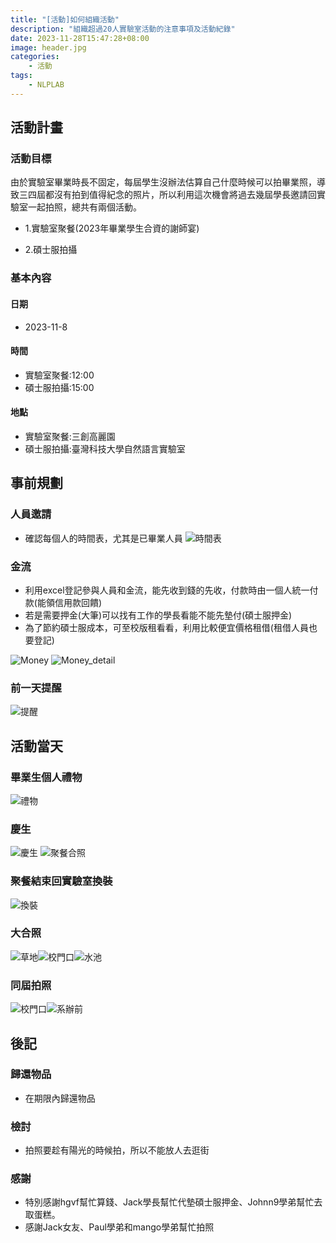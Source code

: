 ```yaml
---
title: "[活動]如何組織活動"
description: "組織超過20人實驗室活動的注意事項及活動紀錄"
date: 2023-11-28T15:47:28+08:00
image: header.jpg
categories:
    - 活動
tags:
    - NLPLAB
---
```


## 活動計畫

### 活動目標

由於實驗室畢業時長不固定，每屆學生沒辦法估算自己什麼時候可以拍畢業照，導致三四屆都沒有拍到值得紀念的照片，所以利用這次機會將過去幾屆學長邀請回實驗室一起拍照，總共有兩個活動。

-   1.實驗室聚餐(2023年畢業學生合資的謝師宴)

-   2.碩士服拍攝


### 基本內容

#### 日期

-   2023-11-8
#### 時間

- 實驗室聚餐:12:00
- 碩士服拍攝:15:00
#### 地點

- 實驗室聚餐:三創高麗園
- 碩士服拍攝:臺灣科技大學自然語言實驗室



## 事前規劃

### 人員邀請
- 確認每個人的時間表，尤其是已畢業人員
![時間表](time.png)


### 金流
- 利用excel登記參與人員和金流，能先收到錢的先收，付款時由一個人統一付款(能領信用款回饋)
- 若是需要押金(大筆)可以找有工作的學長看能不能先墊付(碩士服押金)
- 為了節約碩士服成本，可至校版租看看，利用比較便宜價格租借(租借人員也要登記)

![Money](money.png) ![Money_detail](money_1.png)

### 前一天提醒

 ![提醒](message.png)


## 活動當天

### 畢業生個人禮物
 ![禮物](gift.jpg)

### 慶生

 ![慶生](cele.jpeg)  ![聚餐合照](total.jpeg)


### 聚餐結束回實驗室換裝

![換裝](back.jpeg)


### 大合照

![草地](1.jpeg)![校門口](2.jpeg)![水池](4.jpeg)

### 同屆拍照

![校門口](3.jpeg)![系辦前](5.jpeg)

## 後記

### 歸還物品

- 在期限內歸還物品

### 檢討

- 拍照要趁有陽光的時候拍，所以不能放人去逛街

### 感謝

- 特別感謝hgvf幫忙算錢、Jack學長幫忙代墊碩士服押金、Johnn9學弟幫忙去取蛋糕。
- 感謝Jack女友、Paul學弟和mango學弟幫忙拍照


